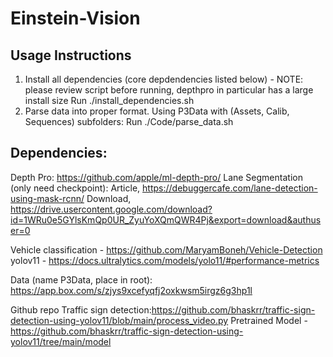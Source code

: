 # Einstein-Vision

## Usage Instructions

1. Install all dependencies (core depdendencies listed below) - NOTE: please review script before running, depthpro in particular has a large install size
    Run ./install_dependencies.sh
2. Parse data into proper format. Using P3Data with (Assets, Calib, Sequences) subfolders:
    Run ./Code/parse_data.sh

## Dependencies:

Depth Pro: https://github.com/apple/ml-depth-pro/
Lane Segmentation (only need checkpoint): 
    Article, https://debuggercafe.com/lane-detection-using-mask-rcnn/
    Download, https://drive.usercontent.google.com/download?id=1WRu0e5GYlsKmQp0UR_ZyuYoXQmQWR4Pj&export=download&authuser=0

Vehicle classification - https://github.com/MaryamBoneh/Vehicle-Detection
yolov11 - https://docs.ultralytics.com/models/yolo11/#performance-metrics

Data (name P3Data, place in root): https://app.box.com/s/zjys9xcefyqfj2oxkwsm5irgz6g3hp1l

Github repo Traffic sign detection:https://github.com/bhaskrr/traffic-sign-detection-using-yolov11/blob/main/process_video.py
Pretrained Model - https://github.com/bhaskrr/traffic-sign-detection-using-yolov11/tree/main/model
